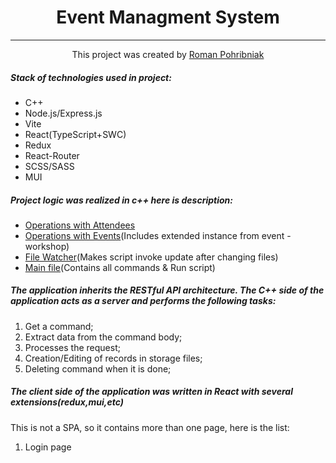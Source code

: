 <h1 align="center">Event Managment System</h1>
<hr/>
<p align="center">This project was created by <a href="https://github.com/PohribniakRoman">Roman Pohribniak</a></p>
<h5>Stack of technologies used in project:</h5>
<ul>
    <li>C++</li>
    <li>Node.js/Express.js</li>
    <li>Vite</li>
    <li>React(TypeScript+SWC)</li>
    <li>Redux</li>
    <li>React-Router</li>
    <li>SCSS/SASS</li>
    <li>MUI</li>
</ul>
<h5>Project logic was realized in c++ here is description:</h5>
<ul>
    <li><a href="https://github.com/PohribniakRoman/Univ-Projects/tree/main/event-management-system/attendees">Operations with Attendees</a></li>
    <li><a href="https://github.com/PohribniakRoman/Univ-Projects/tree/main/event-management-system/event">Operations with Events</a>(Includes extended instance from event - workshop)</li>
    <li><a href="https://github.com/PohribniakRoman/Univ-Projects/blob/main/event-management-system/FileWatcher.h">File Watcher</a>(Makes script invoke update after changing files)</li>
    <li><a href="https://github.com/PohribniakRoman/Univ-Projects/blob/main/event-management-system/index.cpp">Main file</a>(Contains all commands & Run script)</li>
</ul>
<h5>The application inherits the RESTful API architecture. The C++ side of the application acts as a server and performs the following tasks:</h5>

1. Get a command; 
1. Extract data from the command body;
1. Processes the request; 
1. Creation/Editing of records in storage files; 
1. Deleting command when it is done; 

<h5>The client side of the application was written in React with several extensions(redux,mui,etc)</h5>
<p>This is not a SPA, so it contains more than one page, here is the list:</p>   

1. Login page

